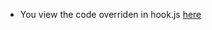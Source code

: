 
* You view the code overriden in hook.js [here](https://github.com/nodejs/node/blob/v12.16.2/lib/internal/modules/cjs/loader.js#L797)

